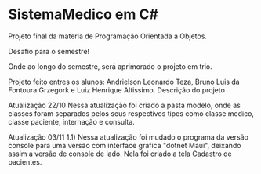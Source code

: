 # SistemaMedico em C# 

Projeto final da materia de Programação Orientada a Objetos. 

Desafio para o semestre! 

Onde ao longo do semestre, será aprimorado o projeto em trio. 

Projeto feito entres os alunos: Andrielson Leonardo Teza, Bruno Luis da Fontoura Grzegork e Luiz Henrique Altissimo. 
Descrição do projeto 

Atualização 22/10 
Nessa atualização foi criado a pasta modelo, onde as classes foram separados pelos seus respectivos tipos como classe medico, classe paciente, internação e consulta.

Atualização 03/11
1.1) Nessa atualização foi mudado o programa da versão console para uma versão com interface grafica "dotnet Maui", deixando assim a versão de console de lado.
Nela foi criado a tela Cadastro de pacientes.





